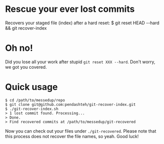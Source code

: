 # Rescue your ever lost commits
Recovers your staged file (index) after a hard reset: $ git reset HEAD --hard &amp;&amp; git recover-index

# Oh no!
Did you lose all your work after  stupid `git reset XXX --hard`. Don't worry, we got you covered.

# Quick usage
```
$ cd /path/to/messedup/repo
$ git clone git@github.com:pendashteh/git-recover-index.git
$ ./git-recover-index.sh
> 1 lost commit found. Processing...
> Done.
> Find recovered commits at /path/to/messedup/git-recovered
```

Now you can check out your files under `./git-recovered`. Please note that this process does not recover the file names, so yeah. Good luck!
